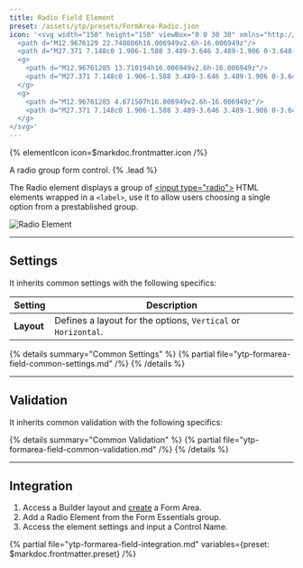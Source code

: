 ```yaml
---
title: Radio Field Element
preset: /assets/ytp/presets/FormArea-Radio.json
icon: '<svg width="150" height="150" viewBox="0 0 30 30" xmlns="http://www.w3.org/2000/svg" fill-rule="evenodd" clip-rule="evenodd">
  <path d="M12.9676129 22.748886h16.006949v2.6h-16.006949z"/>
  <path d="M27.371 7.148c0 1.906-1.588 3.489-3.646 3.489-1.906 0-3.648-1.583-3.648-3.489 0-1.901 1.588-3.647 3.648-3.647 1.902 0 3.646 1.589 3.646 3.647z" fill="none" stroke-width="1.8" stroke-linecap="butt" stroke-linejoin="miter" stroke-miterlimit="4" transform="matrix(.86372 0 0 .88357 -15.5612161 17.802899)"/>
  <g>
    <path d="M12.96761285 13.710194h16.006949v2.6h-16.006949z"/>
    <path d="M27.371 7.148c0 1.906-1.588 3.489-3.646 3.489-1.906 0-3.648-1.583-3.648-3.489 0-1.901 1.588-3.647 3.648-3.647 1.902 0 3.646 1.589 3.646 3.647z" fill="none" stroke-width="1.8" stroke-linecap="butt" stroke-linejoin="miter" stroke-miterlimit="4" transform="matrix(.86372 0 0 .88357 -15.56121615 8.764207)"/>
  </g>
  <g>
    <path d="M12.96761285 4.671507h16.006949v2.6h-16.006949z"/>
    <path d="M27.371 7.148c0 1.906-1.588 3.489-3.646 3.489-1.906 0-3.648-1.583-3.648-3.489 0-1.901 1.588-3.647 3.648-3.647 1.902 0 3.646 1.589 3.646 3.647z" fill="none" stroke-width="1.8" stroke-linecap="butt" stroke-linejoin="miter" stroke-miterlimit="4" transform="matrix(.86372 0 0 .88357 -15.56121615 -.27448)"/>
  </g>
</svg>'
---
```


{% elementIcon icon=$markdoc.frontmatter.icon /%}

A radio group form control. {% .lead %}

The Radio element displays a group of [\<input type="radio"\>](https://developer.mozilla.org/en-US/docs/Web/HTML/Element/input/radio) HTML elements wrapped in a `<label>`, use it to allow users choosing a single option from a prestablished group.

![Radio Element](/assets/ytp/forms/radio.webp)

---

## Settings

It inherits common settings with the following specifics:

| Setting | Description |
| ------- | ----------- |
| **Layout** | Defines a layout for the options, `Vertical` or `Horizontal`. |

{% details summary="Common Settings" %}
    {% partial file="ytp-formarea-field-common-settings.md" /%}
{% /details %}

---

## Validation

It inherits common validation with the following specifics:

{% details summary="Common Validation" %}
    {% partial file="ytp-formarea-field-common-validation.md" /%}
{% /details %}

---

## Integration

1. Access a Builder layout and [create](../../setup#creating-a-form) a Form Area.
1. Add a Radio Element from the Form Essentials group.
1. Access the element settings and input a Control Name.

{% partial file="ytp-formarea-field-integration.md" variables={preset: $markdoc.frontmatter.preset} /%}
